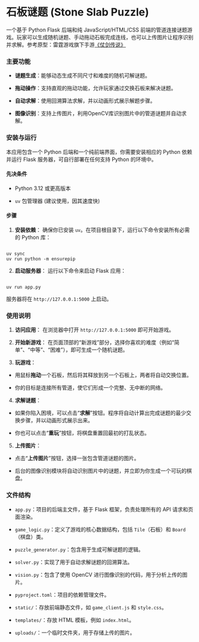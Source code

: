 # 石板谜题 (Stone Slab Puzzle)

一个基于 Python Flask 后端和纯 JavaScript/HTML/CSS 前端的管道连接谜题游戏。玩家可以生成随机谜题、手动拖动石板完成连线，也可以上传图片让程序识别并求解。参考原型：雷霆游戏旗下手游[《仗剑传说》](https://game.leiting.com/list/zjcs/home)

### **主要功能**

* **谜题生成**：能够动态生成不同尺寸和难度的随机可解谜题。

* **拖动操作**：支持直观的拖动功能，允许玩家通过交换石板来解决谜题。

* **自动求解**：使用回溯算法求解，并以动画形式展示解题步骤。

* **图像识别**：支持上传图片，利用OpenCV库识别图片中的管道谜题并自动求解。

### **安装与运行**

本应用包含一个 Python 后端和一个纯前端界面，你需要安装相应的 Python 依赖并运行 Flask 服务器，可自行部署在任何支持 Python 的环境中。

#### **先决条件**

* Python 3.12 或更高版本

* `uv` 包管理器 (建议使用，因其速度快)

#### **步骤**

1. **安装依赖**：
   确保你已安装 `uv`。在项目根目录下，运行以下命令安装所有必需的 Python 库：

```

uv sync
uv run python -m ensurepip

```

2. **启动服务器**：
运行以下命令来启动 Flask 应用：

```

uv run app.py

```

服务器将在 `http://127.0.0.1:5000` 上启动。

### **使用说明**

1. **访问应用**：
在浏览器中打开 `http://127.0.0.1:5000` 即可开始游戏。

2. **开始新游戏**：
在页面顶部的“新游戏”部分，选择你喜欢的难度（例如“简单”、“中等”、“困难”），即可生成一个随机谜题。

3. **玩游戏**：

* 用鼠标**拖动**一个石板，然后将其释放到另一个石板上，两者将自动交换位置。

* 你的目标是连接所有管道，使它们形成一个完整、无中断的网络。

4. **求解谜题**：

* 如果你陷入困境，可以点击“**求解**”按钮。程序将自动计算出完成谜题的最少交换步骤，并以动画形式展示出来。

* 你也可以点击“**重玩**”按钮，将棋盘重置回最初的打乱状态。

5. **上传图片**：

* 点击“**上传图片**”按钮，选择一张包含管道谜题的图片。

* 后台的图像识别模块将自动识别图片中的谜题，并立即为你生成一个可玩的棋盘。

### **文件结构**

* `app.py`：项目的后端主文件，基于 Flask 框架，负责处理所有的 API 请求和页面渲染。

* `game_logic.py`：定义了游戏的核心数据结构，包括 `Tile`（石板）和 `Board`（棋盘）类。

* `puzzle_generator.py`：包含用于生成可解谜题的逻辑。

* `solver.py`：实现了用于自动求解谜题的回溯算法。

* `vision.py`：包含了使用 OpenCV 进行图像识别的代码，用于分析上传的图片。

* `pyproject.toml`：项目的依赖管理文件。

* `static/`：存放前端静态文件，如 `game_client.js` 和 `style.css`。

* `templates/`：存放 HTML 模板，例如 `index.html`。

* `uploads/`：一个临时文件夹，用于存储上传的图片。
